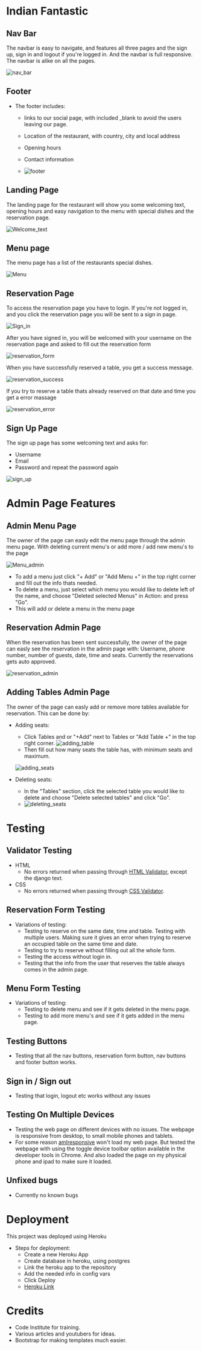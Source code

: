 # Indian Fantastic

## Nav Bar

The navbar is easy to navigate, and features all three pages and the sign up, sign in and logout if you're logged in. And the navbar is full responsive. The navbar is alike on all the pages.

![nav_bar](https://res.cloudinary.com/saja/image/upload/v1662210575/static/img/nav_bar_pn4zur.png)



## Footer

* The footer includes: 
    - links to our social page, with included _blank to avoid the users leaving our page.
    - Location of the restaurant, with country, city and local address
    - Opening hours
    - Contact information

    - ![footer](https://res.cloudinary.com/saja/image/upload/v1662212651/static/img/footer_vyugok.png)



## Landing Page

The landing page for the restaurant will show you some welcoming text, opening hours and easy navigation to the menu with special dishes and the reservation page. 

![Welcome_text](https://res.cloudinary.com/saja/image/upload/v1662208140/static/img/welcome_ruybsa.png)



## Menu page

The menu page has a list of the restaurants special dishes.

![Menu](https://res.cloudinary.com/saja/image/upload/v1662208334/static/img/menu.page_zb7abp.png)




## Reservation Page

To access the reservation page you have to login. If you're not logged in, and you click the reservation page you will be sent to a sign in page. 

![Sign_in](https://res.cloudinary.com/saja/image/upload/v1662209060/static/img/sign_in_qiiut9.png)

After you have signed in, you will be welcomed with your username on the reservation page and asked to fill out the reservation form

![reservation_form](https://res.cloudinary.com/saja/image/upload/v1662209059/static/img/reservation_form_vibhlk.png)

When you have successfully reserved a table, you get a success message.

![reservation_success](https://res.cloudinary.com/saja/image/upload/v1662209892/static/img/reservation_successful_wjvw2g.png)

If you try to reserve a table thats already reserved on that date and time you get a error massage

![reservation_error](https://res.cloudinary.com/saja/image/upload/v1662209891/static/img/reservation_form_error_ap1ydy.png)




## Sign Up Page

The sign up page has some welcoming text and asks for:
- Username
- Email
- Password and repeat the password again

![sign_up](https://res.cloudinary.com/saja/image/upload/v1662213001/static/img/Sign_up_yqbcrp.png)





# Admin Page Features 

## Admin Menu Page

The owner of the page can easly edit the menu page through the admin menu page. With deleting current menu's or add more / add new menu's to the page

![Menu_admin](https://res.cloudinary.com/saja/image/upload/v1662208564/static/img/menu_admin_zwahi3.png)

* To add a menu just click "+ Add" or "Add Menu +" in the top right corner and fill out the info thats needed.
* To delete a menu, just select which menu you would like to delete left of the name, and choose "Deleted selected Menus" in Action: and press "Go".
* This will add or delete a menu in the menu page



## Reservation Admin Page

When the reservation has been sent successfully, the owner of the page can easly see the reservation in the admin page with: Username, phone number, number of guests, date, time and seats.
Currently the reservations gets auto approved.

![reservation_admin](https://res.cloudinary.com/saja/image/upload/v1662210222/static/img/reservation_complete_jdfzia.png)



## Adding Tables Admin Page

The owner of the page can easly add or remove more tables available for reservation. This can be done by:
* Adding seats:
    - Click Tables and or "+Add" next to Tables or "Add Table +" in the top right corner.
    ![adding_table](https://res.cloudinary.com/saja/image/upload/v1662212065/static/img/admin_tables_yyhw6e.png)
    - Then fill out how many seats the table has, with minimum seats and maximum.

    ![adding_seats](https://res.cloudinary.com/saja/image/upload/v1662212064/static/img/seats_admin_g9tyah.png)

* Deleting seats:
    - In the "Tables" section, click the selected table you would like to delete and choose "Delete selected tables" and click "Go". 
    - ![deleting_seats](https://res.cloudinary.com/saja/image/upload/v1662212227/static/img/delete_seats_ghoepq.png)




# Testing


## Validator Testing

* HTML
    - No errors returned when passing through <a href="https://validator.w3.org/" target="_blank">HTML Validator</a>, except the django text.
* CSS
    - No errors returned when passing through <a href="https://jigsaw.w3.org/css-validator/validator" target="_blank">CSS Validator</a>.



## Reservation Form Testing

* Variations of testing:
    - Testing to reserve on the same date, time and table. Testing with multiple users. Making sure it gives an error when trying to reserve an occupied table on the same time and date. 
    - Testing to try to reserve without filling out all the whole form.
    - Testing the access without login in.
    - Testing that the info from the user that reserves the table always comes in the admin page.



## Menu Form Testing

* Variations of testing:
    - Testing to delete menu and see if it gets deleted in the menu page.
    - Testing to add more menu's and see if it gets added in the menu page.



## Testing Buttons

* Testing that all the nav buttons, reservation form button, nav buttons and footer button works.


## Sign in / Sign out

* Testing that login, logout etc works without any issues



## Testing On Multiple Devices

* Testing the web page on different devices with no issues. The webpage is responsive from desktop, to small mobile phones and tablets. 
* For some reason <a href="https://ui.dev/amiresponsive" target="_blank">amIresponsive</a> won't load my web page. But tested the webpage with using the toggle device toolbar option available in the developer tools in Chrome. And also loaded the page on my physical phone and ipad to make sure it loaded. 


## Unfixed bugs

* Currently no known bugs


# Deployment

This project was deployed using Heroku

* Steps for deployment:
    - Create a new Heroku App
    - Create database in heroku, using postgres
    - Link the heroku app to the repository
    - Add the needed info in config vars
    - Click Deploy
    - <a href="https://django-restaurant-1.herokuapp.com/" target="_blank">Heroku Link</a>


# Credits

* Code Institute for training.
* Various articles and youtubers for ideas. 
* Bootstrap for making templates much easier.